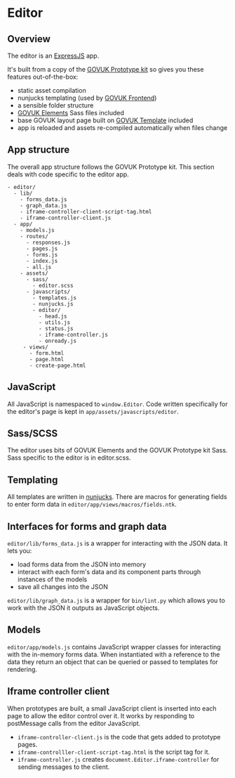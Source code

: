 # Editor

## Overview

The editor is an [ExpressJS](https://expressjs.com/) app.

It's built from a copy of the [GOVUK Prototype kit](https://github.com/alphagov/govuk_prototype_kit)
so gives you these features out-of-the-box:
- static asset compilation
- nunjucks templating (used by [GOVUK Frontend](https://github.com/alphagov/govuk-frontend))
- a sensible folder structure
- [GOVUK Elements](https://govuk-elements.herokuapp.com/) Sass files included
- base GOVUK layout page built on [GOVUK Template](https://github.com/alphagov/govuk_template)
  included
- app is reloaded and assets re-compiled automatically when files change

## App structure

The overall app structure follows the GOVUK Prototype kit. This section deals with code specific to
the editor app.

```
- editor/
  - lib/
    - forms_data.js
    - graph_data.js
    - iframe-controller-client-script-tag.html
    - iframe-controller-client.js
  - app/
    - models.js
    - routes/
      - responses.js
      - pages.js
      - forms.js
      - index.js
      - all.js
    - assets/
      - sass/
        - editor.scss
      - javascripts/
        - templates.js
        - nunjucks.js
        - editor/
          - head.js
          - utils.js
          - status.js
          - iframe-controller.js
          - onready.js
     - views/
       - form.html
       - page.html
       - create-page.html
```

## JavaScript

All JavaScript is namespaced to `window.Editor`. Code written specifically for the editor's page is
kept in `app/assets/javascripts/editor`.

## Sass/SCSS

The editor uses bits of GOVUK Elements and the GOVUK Prototype kit Sass. Sass specific to the editor
is in editor.scss.

## Templating 

All templates are written in [nunjucks](https://mozilla.github.io/nunjucks/). There are macros for
generating fields to enter form data in `editor/app/views/macros/fields.ntk`.

## Interfaces for forms and graph data

`editor/lib/forms_data.js` is a wrapper for interacting with the JSON data. It lets you:
- load forms data from the JSON into memory
- interact with each form's data and its component parts through instances of the models
- save all changes into the JSON

`editor/lib/graph_data.js` is a wrapper for `bin/lint.py` which allows you to work with the JSON it
outputs as JavaScript objects.

## Models

`editor/app/models.js` contains JavaScript wrapper classes for interacting with the in-memory forms
data. When instantiated with a reference to the data they return an object that can be queried or
passed to templates for rendering.

## Iframe controller client

When prototypes are built, a small JavaScript client is inserted into each page to allow the editor
control over it. It works by responding to postMessage calls from the editor JavaScript.

- `iframe-controller-client.js` is the code that gets added to prototype pages.
- `iframe-controlller-client-script-tag.html` is the script tag for it.
- `iframe-controller.js` creates `document.Editor.iframe-controller` for sending messages to the
client.

